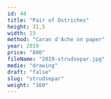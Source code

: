 ```yaml
---
id: 44
title: "Pair of Ostriches"
height: 31,5
width: 23
method: "Caran d'Ache on paper"
year: 2019
price: "800"
fileName: "2019-strudsepar.jpg"
medie: "drawing"
draft: "false"
slug: "strudsepar"
weight: "160"
---
```

